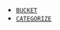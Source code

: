 * [`BUCKET`](../../functions-operators/grouping-functions.md#esql-bucket)
* [`CATEGORIZE`](../../functions-operators/grouping-functions.md#esql-categorize)
